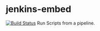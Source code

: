 # jenkins-embed
[![Build Status](http://mcjenkins.eastus2.cloudapp.azure.com:8080/buildStatus/icon?job=jenkins-embed-excercise)](http://mcjenkins.eastus2.cloudapp.azure.com:8080/job/jenkins-embed-excercise/)
Run Scripts from a pipeline.
